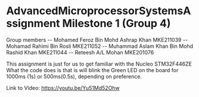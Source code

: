 # AdvancedMicroprocessorSystemsAssignment Milestone 1 (Group 4)
Group members -- Mohamed Feroz Bin Mohd Ashrap Khan MKE211039
              -- Mohamad Rahimi Bin Rosli MKE211052
              -- Muhammad Aslam Khan Bin Mohd Rashid Khan MKE211044
              -- Reteesh A/L Mohan MKE201076
              
This assignment is just for us to get familiar with the Nucleo STM32F446ZE
What the code does is that is will blink the Green LED on the board for 1000ms (1s) or 500ms(0.5s), depending on preference.

Link to Video: https://youtu.be/Yu51Md52Ohw
